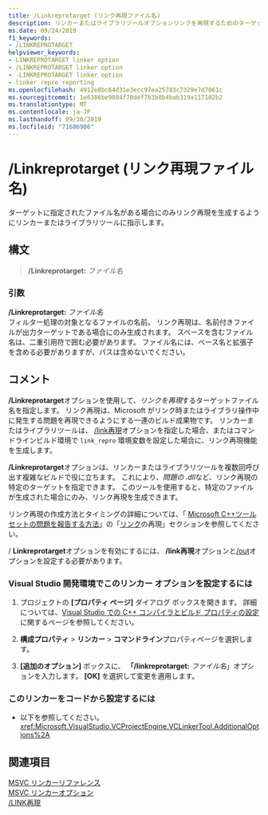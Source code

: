 ```yaml
---
title: /Linkreprotarget (リンク再現ファイル名)
description: リンカーまたはライブラリツールオプションリンクを再現するためのターゲットファイル名を設定します。
ms.date: 09/24/2019
f1_keywords:
- /LINKREPROTARGET
helpviewer_keywords:
- LINKREPROTARGET linker option
- /LINKREPROTARGET linker option
- -LINKREPROTARGET linker option
- linker repro reporting
ms.openlocfilehash: 4912e8bc64d31e3ecc97ea25783c7329e7d7861c
ms.sourcegitcommit: 1e6386be9084f70def7b3b8b4bab319a117102b2
ms.translationtype: MT
ms.contentlocale: ja-JP
ms.lasthandoff: 09/30/2019
ms.locfileid: "71686906"
---
```

# <a name="linkreprotarget-link-repro-file-name"></a>/Linkreprotarget (リンク再現ファイル名)

ターゲットに指定されたファイル名がある場合にのみリンク再現を生成するようにリンカーまたはライブラリツールに指示します。

## <a name="syntax"></a>構文

> **/Linkreprotarget:** _ファイル名_

### <a name="arguments"></a>引数

**/Linkreprotarget:** _ファイル名_\
フィルター処理の対象となるファイルの名前。 リンク再現は、名前付きファイルが出力ターゲットである場合にのみ生成されます。 スペースを含むファイル名は、二重引用符で囲む必要があります。 ファイル名には、ベース名と拡張子を含める必要がありますが、パスは含めないでください。

## <a name="remarks"></a>コメント

**/Linkreprotarget**オプションを使用して、*リンクを再現*するターゲットファイル名を指定します。 リンク再現は、Microsoft がリンク時またはライブラリ操作中に発生する問題を再現できるようにする一連のビルド成果物です。 リンカーまたはライブラリツールは、 [/link再現](linkrepro.md)オプションを指定した場合、またはコマンドラインビルド環境で `link_repro` 環境変数を設定した場合に、リンク再現機能を生成します。

**/Linkreprotarget**オプションは、リンカーまたはライブラリツールを複数回呼び出す複雑なビルドで役に立ちます。 これにより、*問題の .dll*など、リンク再現の特定のターゲットを指定できます。 このツールを使用すると、特定のファイルが生成された場合にのみ、リンク再現を生成できます。

リンク再現の作成方法とタイミングの詳細については、「 [Microsoft C++ツールセットの問題を報告する方法](../../overview/how-to-report-a-problem-with-the-visual-cpp-toolset.md)」の「[リンク](../../overview/how-to-report-a-problem-with-the-visual-cpp-toolset.md#link-repros)の再現」セクションを参照してください。

/ **Linkreprotarget**オプションを有効にするには、 **/link再現**オプションと[/out](out-output-file-name.md)オプションを設定する必要があります。

### <a name="to-set-this-linker-option-in-the-visual-studio-development-environment"></a>Visual Studio 開発環境でこのリンカー オプションを設定するには

1. プロジェクトの **[プロパティ ページ]** ダイアログ ボックスを開きます。 詳細については、[Visual Studio での C++ コンパイラとビルド プロパティの設定](../working-with-project-properties.md)に関するページを参照してください。

1. **構成プロパティ** > **リンカー** > **コマンドライン**プロパティページを選択します。

1. **[追加のオプション]** ボックスに、 **「/linkreprotarget:** _ファイル名_」オプションを入力します。 **[OK]** を選択して変更を適用します。

### <a name="to-set-this-linker-option-programmatically"></a>このリンカーをコードから設定するには

- 以下を参照してください。<xref:Microsoft.VisualStudio.VCProjectEngine.VCLinkerTool.AdditionalOptions%2A>

## <a name="see-also"></a>関連項目

[MSVC リンカーリファレンス](linking.md)\
[MSVC リンカーオプション](linker-options.md)\
[/LINK再現](linkrepro.md)
